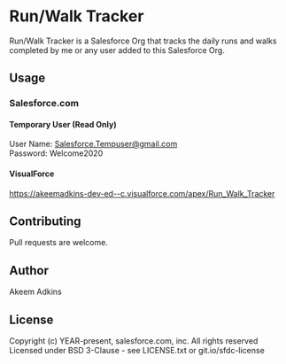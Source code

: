 # Run/Walk Tracker

Run/Walk Tracker is a Salesforce Org that tracks the daily runs and walks completed by me or any user added to this Salesforce Org.


## Usage
### Salesforce.com
#### Temporary User (Read Only)
User Name: Salesforce.Tempuser@gmail.com\
Password: Welcome2020


#### VisualForce
https://akeemadkins-dev-ed--c.visualforce.com/apex/Run_Walk_Tracker


## Contributing
Pull requests are welcome.

## Author
Akeem Adkins

## License
Copyright (c) YEAR-present, salesforce.com, inc. All rights reserved\
Licensed under BSD 3-Clause - see LICENSE.txt or git.io/sfdc-license